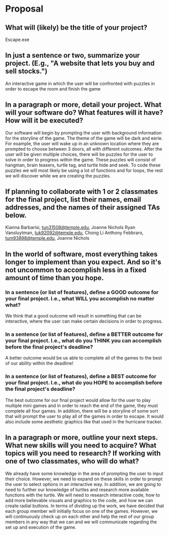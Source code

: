 
# Proposal

## What will (likely) be the title of your project?

Escape.exe


## In just a sentence or two, summarize your project. (E.g., "A website that lets you buy and sell stocks.")

An interactive game in which the user will be confronted with puzzles in order to escape the room and finish the game

## In a paragraph or more, detail your project. What will your software do? What features will it have? How will it be executed?

Our software will begin by prompting the user with background information for the storyline of the game. The theme of the game will be dark and eerie. For example, the user will wake up in an unknown location where they are prompted to choose between 3 doors, all with different outcomes. After the user will be given multiple choices, there will be puzzles for the user to solve in order to progress within the game. These puzzles will consist of hangman, brain teasers, turtle tag, and turtle hide and seek. To code these puzzles we will most likely be using a lot of functions and for loops, the rest we will discover while we are creating the puzzles.

## If planning to collaborate with 1 or 2 classmates for the final project, list their names, email addresses, and the names of their assigned TAs below.

Kianna Barbarisi, tun31508@temple.edu, Joanne Nichols
Ryan Vansluytman, tuk92092@temple.edu, Chong Li 
Anthony Febbraro, tum93898@temple.edu, Joanne Nichols

## In the world of software, most everything takes longer to implement than you expect. And so it's not uncommon to accomplish less in a fixed amount of time than you hope.

### In a sentence (or list of features), define a GOOD outcome for your final project. I.e., what WILL you accomplish no matter what?

We think that a good outcome will result in something that can be interactive, where the user can make certain decisions in order to progress.

### In a sentence (or list of features), define a BETTER outcome for your final project. I.e., what do you THINK you can accomplish before the final project's deadline?

A better outcome would be us able to complete all of the games to the best of our ability within the deadline!


### In a sentence (or list of features), define a BEST outcome for your final project. I.e., what do you HOPE to accomplish before the final project's deadline?

The best outcome for our final project would allow for the user to play multiple mini games and in order to reach the end of the game, they must complete all four games. In addition, there will be a storyline of some sort that will prompt the user to play all of the games in order to escape. It would also include some aesthetic graphics like that used in the hurricane tracker.


## In a paragraph or more, outline your next steps. What new skills will you need to acquire? What topics will you need to research? If working with one of two classmates, who will do what?
We already have some knowledge in the area of prompting the user to input their choice. However, we need to expand on these skills in order to prompt the user to select options in an interactive way. In addition, we are going to need to further our knowledge of turtles and research more available functions with the turtle. We will need to research interactive code, how to add more believable visuals and graphics to the code, and how we can create radial buttons. In terms of dividing up the work, we have decided that each group member will initially focus on one of the games. However, we will continuously check up on each other and help the rest of our group members in any way that we can and we will communicate regarding the set up and execution of the game. 
